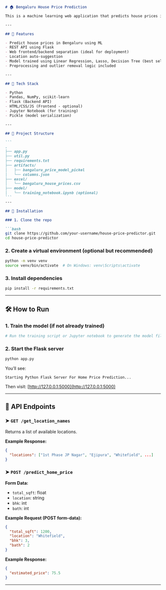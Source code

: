 ````markdown
# 🏠 Bengaluru House Price Prediction

This is a machine learning web application that predicts house prices in Bengaluru based on input features like location, square footage, number of bedrooms (BHK), and number of bathrooms. It uses a trained regression model and provides a REST API built with Flask.

---

## 🚀 Features

- Predict house prices in Bengaluru using ML
- REST API using Flask
- Web frontend/backend separation (ideal for deployment)
- Location auto-suggestion
- Model trained using Linear Regression, Lasso, Decision Tree (best selected via GridSearchCV)
- Preprocessing and outlier removal logic included

---

## 🧠 Tech Stack

- Python
- Pandas, NumPy, scikit-learn
- Flask (Backend API)
- HTML/CSS/JS (Frontend - optional)
- Jupyter Notebook (for training)
- Pickle (model serialization)

---

## 📁 Project Structure

```
.
├── app.py
├── util.py
├── requirements.txt
├── artifacts/
│   ├── bangaluru_price_model_pickel
│   └── columns.json
├── excel/
│   └── bengaluru_house_prices.csv
├── model/
│   └── training_notebook.ipynb (optional)
```
---

## 🧪 Installation

### 1. Clone the repo

```bash
git clone https://github.com/your-username/house-price-predictor.git
cd house-price-predictor
````

### 2. Create a virtual environment (optional but recommended)

```bash
python -m venv venv
source venv/bin/activate  # On Windows: venv\Scripts\activate
```

### 3. Install dependencies

```bash
pip install -r requirements.txt
```

---

## 🛠️ How to Run

### 1. Train the model (if not already trained)

```bash
# Run the training script or Jupyter notebook to generate the model file and columns.json
```

### 2. Start the Flask server

```bash
python app.py
```

You’ll see:

```
Starting Python Flask Server For Home Price Prediction...
```

Then visit: [http://127.0.0.1:5000](http://127.0.0.1:5000)

---

## 📡 API Endpoints

### ➤ `GET /get_location_names`

Returns a list of available locations.

**Example Response:**

```json
{
  "locations": ["1st Phase JP Nagar", "Ejipura", "Whitefield", ...]
}
```

### ➤ `POST /predict_home_price`

**Form Data:**

* `total_sqft`: float
* `location`: string
* `bhk`: int
* `bath`: int

**Example Request (POST form-data):**

```json
{
  "total_sqft": 1200,
  "location": "Whitefield",
  "bhk": 3,
  "bath": 2
}
```

**Example Response:**

```json
{
  "estimated_price": 75.5
}
```

---





